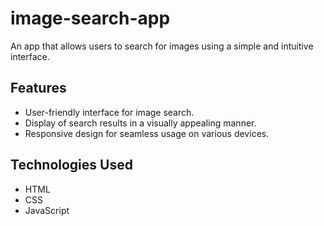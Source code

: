 # image-search-app
An app that allows users to search for images using a simple and intuitive interface.

## Features

- User-friendly interface for image search.
- Display of search results in a visually appealing manner.
- Responsive design for seamless usage on various devices.

## Technologies Used

- HTML
- CSS
- JavaScript
